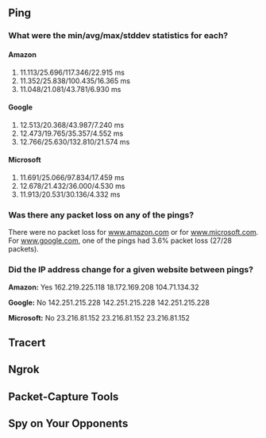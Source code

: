 
## Ping

### What were the min/avg/max/stddev statistics for each?

#### Amazon

1. 11.113/25.696/117.346/22.915 ms
2. 11.352/25.838/100.435/16.365 ms
3. 11.048/21.081/43.781/6.930 ms

#### Google

1. 12.513/20.368/43.987/7.240 ms
2. 12.473/19.765/35.357/4.552 ms
3. 12.766/25.630/132.810/21.574 ms

#### Microsoft

1. 11.691/25.066/97.834/17.459 ms
2. 12.678/21.432/36.000/4.530 ms
3. 11.913/20.531/30.136/4.332 ms

### Was there any packet loss on any of the pings?

There were no packet loss for www.amazon.com or for www.microsoft.com.
For www.google.com, one of the pings had 3.6% packet loss (27/28 packets).

### Did the IP address change for a given website between pings?

**Amazon:** Yes
162.219.225.118
18.172.169.208
104.71.134.32

**Google:** No
142.251.215.228
142.251.215.228
142.251.215.228

**Microsoft:** No
23.216.81.152
23.216.81.152
23.216.81.152

## Tracert

## Ngrok

## Packet-Capture Tools

## Spy on Your Opponents 

